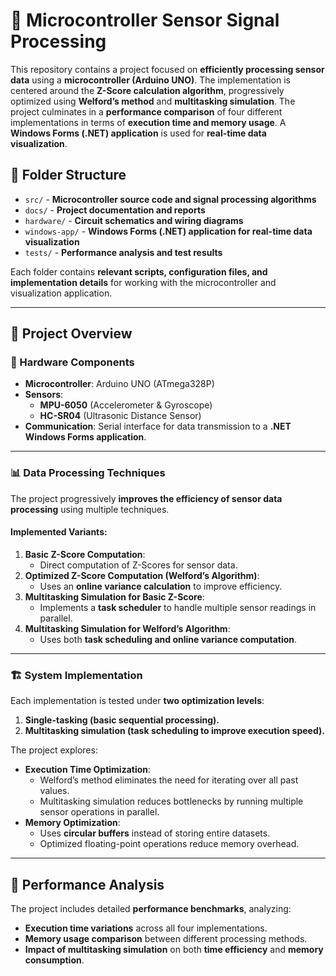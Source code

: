 # 🚀 Microcontroller Sensor Signal Processing

This repository contains a project focused on **efficiently processing sensor data** using a **microcontroller (Arduino UNO)**. The implementation is centered around the **Z-Score calculation algorithm**, progressively optimized using **Welford’s method** and **multitasking simulation**. The project culminates in a **performance comparison** of four different implementations in terms of **execution time and memory usage**. A **Windows Forms (.NET) application** is used for **real-time data visualization**.

## 📂 Folder Structure

- `src/` - **Microcontroller source code and signal processing algorithms**
- `docs/` - **Project documentation and reports**
- `hardware/` - **Circuit schematics and wiring diagrams**
- `windows-app/` - **Windows Forms (.NET) application for real-time data visualization**
- `tests/` - **Performance analysis and test results**

Each folder contains **relevant scripts, configuration files, and implementation details** for working with the microcontroller and visualization application.

---

## 📜 Project Overview

### 🔧 Hardware Components
- **Microcontroller**: Arduino UNO (ATmega328P)
- **Sensors**:
  - **MPU-6050** (Accelerometer & Gyroscope)
  - **HC-SR04** (Ultrasonic Distance Sensor)
- **Communication**: Serial interface for data transmission to a **.NET Windows Forms application**.

---

### 📊 Data Processing Techniques
The project progressively **improves the efficiency of sensor data processing** using multiple techniques.

#### Implemented Variants:
1. **Basic Z-Score Computation**:
   - Direct computation of Z-Scores for sensor data.
2. **Optimized Z-Score Computation (Welford’s Algorithm)**:
   - Uses an **online variance calculation** to improve efficiency.
3. **Multitasking Simulation for Basic Z-Score**:
   - Implements a **task scheduler** to handle multiple sensor readings in parallel.
4. **Multitasking Simulation for Welford’s Algorithm**:
   - Uses both **task scheduling and online variance computation**.

---

### 🏗️ System Implementation
Each implementation is tested under **two optimization levels**:
1. **Single-tasking (basic sequential processing).**
2. **Multitasking simulation (task scheduling to improve execution speed).**

The project explores:
- **Execution Time Optimization**:
  - Welford’s method eliminates the need for iterating over all past values.
  - Multitasking simulation reduces bottlenecks by running multiple sensor operations in parallel.
- **Memory Optimization**:
  - Uses **circular buffers** instead of storing entire datasets.
  - Optimized floating-point operations reduce memory overhead.

---

## 📌 Performance Analysis
The project includes detailed **performance benchmarks**, analyzing:
- **Execution time variations** across all four implementations.
- **Memory usage comparison** between different processing methods.
- **Impact of multitasking simulation** on both **time efficiency** and **memory consumption**.


